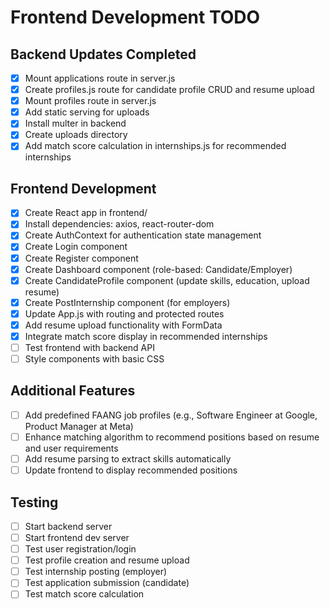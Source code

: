 # Frontend Development TODO

## Backend Updates Completed
- [x] Mount applications route in server.js
- [x] Create profiles.js route for candidate profile CRUD and resume upload
- [x] Mount profiles route in server.js
- [x] Add static serving for uploads
- [x] Install multer in backend
- [x] Create uploads directory
- [x] Add match score calculation in internships.js for recommended internships

## Frontend Development
- [x] Create React app in frontend/
- [x] Install dependencies: axios, react-router-dom
- [x] Create AuthContext for authentication state management
- [x] Create Login component
- [x] Create Register component
- [x] Create Dashboard component (role-based: Candidate/Employer)
- [x] Create CandidateProfile component (update skills, education, upload resume)
- [x] Create PostInternship component (for employers)
- [x] Update App.js with routing and protected routes
- [x] Add resume upload functionality with FormData
- [x] Integrate match score display in recommended internships
- [ ] Test frontend with backend API
- [ ] Style components with basic CSS

## Additional Features
- [ ] Add predefined FAANG job profiles (e.g., Software Engineer at Google, Product Manager at Meta)
- [ ] Enhance matching algorithm to recommend positions based on resume and user requirements
- [ ] Add resume parsing to extract skills automatically
- [ ] Update frontend to display recommended positions

## Testing
- [ ] Start backend server
- [ ] Start frontend dev server
- [ ] Test user registration/login
- [ ] Test profile creation and resume upload
- [ ] Test internship posting (employer)
- [ ] Test application submission (candidate)
- [ ] Test match score calculation
